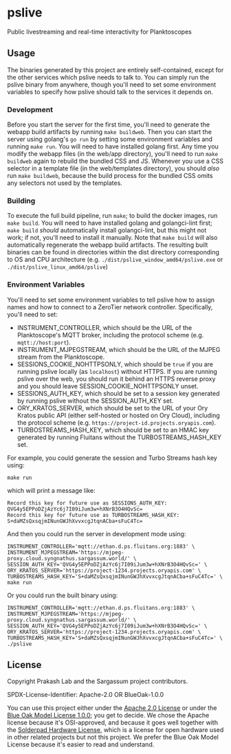 # pslive

Public livestreaming and real-time interactivity for Planktoscopes

## Usage

The binaries generated by this project are entirely self-contained, except for the other services which pslive needs to talk to. You can simply run the pslive binary from anywhere, though you'll need to set some environment variables to specify how pslive should talk to the services it depends on.

### Development

Before you start the server for the first time, you'll need to generate the webapp build artifacts by running `make buildweb`. Then you can start the server using golang's `go run` by setting some environment variables and running `make run`. You will need to have installed golang first. Any time you modify the webapp files (in the web/app directory), you'll need to run `make buildweb` again to rebuild the bundled CSS and JS. Whenever you use a CSS selector in a template file (in the web/templates directory), you should *also* run `make buildweb`, because the build process for the bundled CSS omits any selectors not used by the templates.

### Building

To execute the full build pipeline, run `make`; to build the docker images, run `make build`. You will need to have installed golang and golangci-lint first; `make build` *should* automatically install golangci-lint, but this might not work; if not, you'll need to install it manually. Note that `make build` will also automatically regenerate the webapp build artifacts. The resulting built binaries can be found in directories within the dist directory corresponding to OS and CPU architecture (e.g. `./dist/pslive_window_amd64/pslive.exe` or `./dist/pslive_linux_amd64/pslive`)

### Environment Variables

You'll need to set some environment variables to tell pslive how to assign names and how to connect to a ZeroTier network controller. Specifically, you'll need to set:

- INSTRUMENT_CONTROLLER, which should be the URL of the Planktoscope's MQTT broker, including the protocol scheme (e.g. `mqtt://host:port`).
- INSTRUMENT_MJPEGSTREAM, which should be the URL of the MJPEG stream from the Planktoscope.
- SESSIONS_COOKIE_NOHTTPSONLY, which should be `true` if you are running pslive locally (as `localhost`) without HTTPS. If you are running pslive over the web, you should run it behind an HTTPS reverse proxy and you should leave SESSION_COOKIE_NOHTTPSONLY unset.
- SESSIONS_AUTH_KEY, which should be set to a session key generated by running pslive without the SESSION_AUTH_KEY set.
- ORY_KRATOS_SERVER, which should be set to the URL of your Ory Kratos public API (either self-hosted or hosted on Ory Cloud), including the protocol scheme (e.g. `https://project-id.projects.oryapis.com`).
- TURBOSTREAMS_HASH_KEY, which should be set to an HMAC key generated by running Fluitans without the TURBOSTREAMS_HASH_KEY set.

For example, you could generate the session and Turbo Streams hash key using:
```
make run
```
which will print a message like:
```
Record this key for future use as SESSIONS_AUTH_KEY: QVG4y5EPPoDZjAzYc6j7I09iJum3w+hXNrB3O4HQvSc=
Record this key for future use as TURBOSTREAMS_HASH_KEY: S+daMZsQxsqjmINunGWJhXvvxcgJtqnACba+sFuC4Tc=
```

And then you could run the server in development mode using:
```
INSTRUMENT_CONTROLLER='mqtt://ethan.d.ps.fluitans.org:1883' \
INSTRUMENT_MJPEGSTREAM='https://mjpeg-proxy.cloud.syngnathus.sargassum.world/' \
SESSION_AUTH_KEY='QVG4y5EPPoDZjAzYc6j7I09iJum3w+hXNrB3O4HQvSc=' \
ORY_KRATOS_SERVER='https://project-1234.projects.oryapis.com' \
TURBOSTREAMS_HASH_KEY='S+daMZsQxsqjmINunGWJhXvvxcgJtqnACba+sFuC4Tc=' \
make run
```

Or you could run the built binary using:
```
INSTRUMENT_CONTROLLER='mqtt://ethan.d.ps.fluitans.org:1883' \
INSTRUMENT_MJPEGSTREAM='https://mjpeg-proxy.cloud.syngnathus.sargassum.world/' \
SESSION_AUTH_KEY='QVG4y5EPPoDZjAzYc6j7I09iJum3w+hXNrB3O4HQvSc=' \
ORY_KRATOS_SERVER='https://project-1234.projects.oryapis.com' \
TURBOSTREAMS_HASH_KEY='S+daMZsQxsqjmINunGWJhXvvxcgJtqnACba+sFuC4Tc=' \
./pslive
```

## License

Copyright Prakash Lab and the Sargassum project contributors.

SPDX-License-Identifier: Apache-2.0 OR BlueOak-1.0.0

You can use this project either under the [Apache 2.0 License](https://www.apache.org/licenses/LICENSE-2.0) or under the [Blue Oak Model License 1.0.0](https://blueoakcouncil.org/license/1.0.0); you get to decide. We chose the Apache license because it's OSI-approved, and because it goes well together with the [Solderpad Hardware License](http://solderpad.org/licenses/SHL-2.1/), which is a license for open hardware used in other related projects but not this project. We prefer the Blue Oak Model License because it's easier to read and understand.
